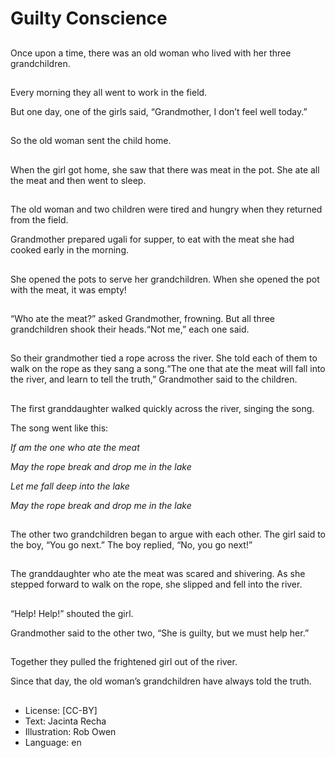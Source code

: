# Guilty Conscience

##
Once upon a time, there was an old woman who lived with her three grandchildren.  

##
Every morning they all went to work in the field. 

But one day, one of the girls said, “Grandmother, I don’t feel well today.” 

##
So the old woman sent the child home.

##
When the girl got home, she saw that there was meat in the pot. She ate all the meat and then went to sleep.  

##
The old woman and two children were tired and hungry when they returned from the field.

Grandmother prepared ugali for supper, to eat with the meat she had cooked early in the morning.

##
She opened the pots to serve her grandchildren. When she opened the pot with the meat, it was empty! 

##
“Who ate the meat?” asked Grandmother, frowning. But all three grandchildren shook their heads.“Not me,” each one said.

##
So their grandmother tied a rope across the river.  She told each of them to walk on the rope as they sang a song.“The one that ate the meat will fall into the river, and learn to tell the truth,” Grandmother said to the children.

##
The first granddaughter walked quickly across the river, singing the song.

The song went like this:

_If am the one who ate the meat_

_May the rope break and drop me in the lake_

_Let me fall deep into the lake_

_May the rope break and drop me in the lake_

##
The other two grandchildren began to argue with each other. The girl said to the boy, “You go next.” The boy replied, “No, you go next!”

##
The granddaughter who ate the meat was scared and shivering. As she stepped forward to walk on the rope, she slipped and fell into the river.

##
“Help! Help!” shouted the girl.

Grandmother said to the other two, “She is guilty, but we must help her.”

##
Together they pulled the frightened girl out of the river.

Since that day, the old woman’s grandchildren have always told the truth.

##
* License: [CC-BY]
* Text: Jacinta Recha
* Illustration: Rob Owen
* Language: en
